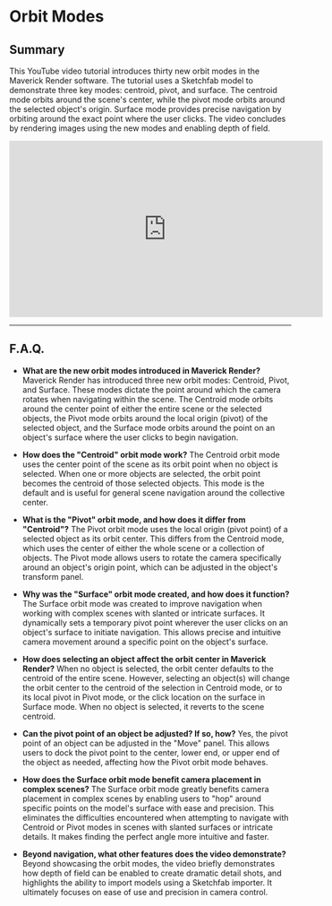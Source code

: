 # Orbit Modes

## Summary

This YouTube video tutorial introduces thirty new orbit modes in the Maverick Render software. The tutorial uses a Sketchfab model to demonstrate three key modes: centroid, pivot, and surface. The centroid mode orbits around the scene's center, while the pivot mode orbits around the selected object's origin. Surface mode provides precise navigation by orbiting around the exact point where the user clicks. The video concludes by rendering images using the new modes and enabling depth of field.

<iframe width="560" height="315" src="https://www.youtube.com/embed/TmblyJ89P2Y?si=8eC1fPHbDECDOmmx" title="YouTube video player" frameborder="0" allow="accelerometer; autoplay; clipboard-write; encrypted-media; gyroscope; picture-in-picture; web-share" referrerpolicy="strict-origin-when-cross-origin" allowfullscreen></iframe>

---

## F.A.Q.

- **What are the new orbit modes introduced in Maverick Render?**
Maverick Render has introduced three new orbit modes: Centroid, Pivot, and Surface. These modes dictate the point around which the camera rotates when navigating within the scene. The Centroid mode orbits around the center point of either the entire scene or the selected objects, the Pivot mode orbits around the local origin (pivot) of the selected object, and the Surface mode orbits around the point on an object's surface where the user clicks to begin navigation.

- **How does the "Centroid" orbit mode work?**
The Centroid orbit mode uses the center point of the scene as its orbit point when no object is selected. When one or more objects are selected, the orbit point becomes the centroid of those selected objects. This mode is the default and is useful for general scene navigation around the collective center.

- **What is the "Pivot" orbit mode, and how does it differ from "Centroid"?**
The Pivot orbit mode uses the local origin (pivot point) of a selected object as its orbit center. This differs from the Centroid mode, which uses the center of either the whole scene or a collection of objects. The Pivot mode allows users to rotate the camera specifically around an object's origin point, which can be adjusted in the object's transform panel.

- **Why was the "Surface" orbit mode created, and how does it function?**
The Surface orbit mode was created to improve navigation when working with complex scenes with slanted or intricate surfaces. It dynamically sets a temporary pivot point wherever the user clicks on an object's surface to initiate navigation. This allows precise and intuitive camera movement around a specific point on the object's surface.

- **How does selecting an object affect the orbit center in Maverick Render?**
When no object is selected, the orbit center defaults to the centroid of the entire scene. However, selecting an object(s) will change the orbit center to the centroid of the selection in Centroid mode, or to its local pivot in Pivot mode, or the click location on the surface in Surface mode. When no object is selected, it reverts to the scene centroid.

- **Can the pivot point of an object be adjusted? If so, how?**
Yes, the pivot point of an object can be adjusted in the "Move" panel. This allows users to dock the pivot point to the center, lower end, or upper end of the object as needed, affecting how the Pivot orbit mode behaves.

- **How does the Surface orbit mode benefit camera placement in complex scenes?**
The Surface orbit mode greatly benefits camera placement in complex scenes by enabling users to "hop" around specific points on the model's surface with ease and precision. This eliminates the difficulties encountered when attempting to navigate with Centroid or Pivot modes in scenes with slanted surfaces or intricate details. It makes finding the perfect angle more intuitive and faster.

- **Beyond navigation, what other features does the video demonstrate?**
Beyond showcasing the orbit modes, the video briefly demonstrates how depth of field can be enabled to create dramatic detail shots, and highlights the ability to import models using a Sketchfab importer. It ultimately focuses on ease of use and precision in camera control.